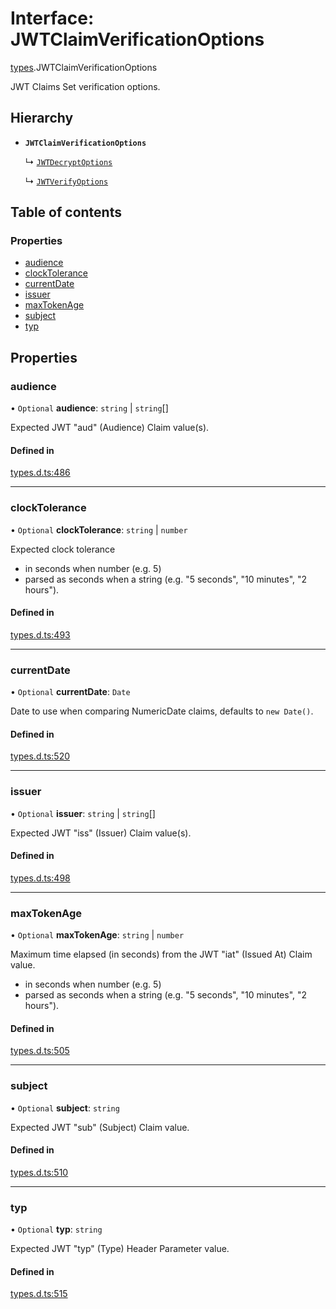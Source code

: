 # Interface: JWTClaimVerificationOptions

[types](../modules/types.md).JWTClaimVerificationOptions

JWT Claims Set verification options.

## Hierarchy

- **`JWTClaimVerificationOptions`**

  ↳ [`JWTDecryptOptions`](jwt_decrypt.JWTDecryptOptions.md)

  ↳ [`JWTVerifyOptions`](jwt_verify.JWTVerifyOptions.md)

## Table of contents

### Properties

- [audience](types.JWTClaimVerificationOptions.md#audience)
- [clockTolerance](types.JWTClaimVerificationOptions.md#clocktolerance)
- [currentDate](types.JWTClaimVerificationOptions.md#currentdate)
- [issuer](types.JWTClaimVerificationOptions.md#issuer)
- [maxTokenAge](types.JWTClaimVerificationOptions.md#maxtokenage)
- [subject](types.JWTClaimVerificationOptions.md#subject)
- [typ](types.JWTClaimVerificationOptions.md#typ)

## Properties

### audience

• `Optional` **audience**: `string` \| `string`[]

Expected JWT "aud" (Audience) Claim value(s).

#### Defined in

[types.d.ts:486](https://github.com/panva/jose/blob/v3.15.0/src/types.d.ts#L486)

___

### clockTolerance

• `Optional` **clockTolerance**: `string` \| `number`

Expected clock tolerance
- in seconds when number (e.g. 5)
- parsed as seconds when a string (e.g. "5 seconds", "10 minutes", "2 hours").

#### Defined in

[types.d.ts:493](https://github.com/panva/jose/blob/v3.15.0/src/types.d.ts#L493)

___

### currentDate

• `Optional` **currentDate**: `Date`

Date to use when comparing NumericDate claims, defaults to `new Date()`.

#### Defined in

[types.d.ts:520](https://github.com/panva/jose/blob/v3.15.0/src/types.d.ts#L520)

___

### issuer

• `Optional` **issuer**: `string` \| `string`[]

Expected JWT "iss" (Issuer) Claim value(s).

#### Defined in

[types.d.ts:498](https://github.com/panva/jose/blob/v3.15.0/src/types.d.ts#L498)

___

### maxTokenAge

• `Optional` **maxTokenAge**: `string` \| `number`

Maximum time elapsed (in seconds) from the JWT "iat" (Issued At) Claim value.
- in seconds when number (e.g. 5)
- parsed as seconds when a string (e.g. "5 seconds", "10 minutes", "2 hours").

#### Defined in

[types.d.ts:505](https://github.com/panva/jose/blob/v3.15.0/src/types.d.ts#L505)

___

### subject

• `Optional` **subject**: `string`

Expected JWT "sub" (Subject) Claim value.

#### Defined in

[types.d.ts:510](https://github.com/panva/jose/blob/v3.15.0/src/types.d.ts#L510)

___

### typ

• `Optional` **typ**: `string`

Expected JWT "typ" (Type) Header Parameter value.

#### Defined in

[types.d.ts:515](https://github.com/panva/jose/blob/v3.15.0/src/types.d.ts#L515)
